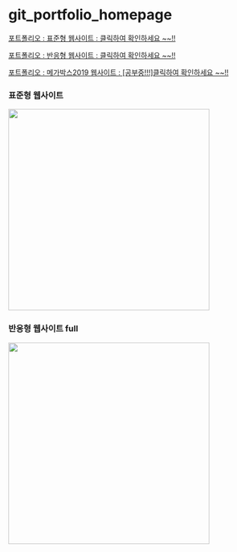 # git_portfolio_homepage
[포트폴리오 : 표준형 웹사이트 : 클릭하여 확인하세요 ~~!!](https://lim-jae-hun.github.io/git_portfolio_homepage/webstandard/WebContent/html/index.html)

[포트폴리오 : 반응형 웹사이트 : 클릭하여 확인하세요 ~~!!](https://lim-jae-hun.github.io/git_portfolio_homepage/responsive/WebContent/html/index.html)

[포트폴리오 : 메가박스2019 웹사이트 : [공부중!!!]클릭하여 확인하세요 ~~!!](https://lim-jae-hun.github.io/git_portfolio_homepage/megabox2019/WebContent/html/index.html)

### 표준형 웹사이트
<img src="https://user-images.githubusercontent.com/61720243/108012265-4907b780-704c-11eb-9437-62f581a08bf8.png" width="400">

### 반응형 웹사이트 full
<img src="https://user-images.githubusercontent.com/61720243/108012581-11e5d600-704d-11eb-9aab-072dcce5d8af.png" width="400">

